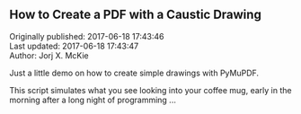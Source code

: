 ## How to Create a PDF with a Caustic Drawing  
Originally published: 2017-06-18 17:43:46  
Last updated: 2017-06-18 17:43:47  
Author: Jorj X. McKie  
  
Just a little demo on how to create simple drawings with PyMuPDF.

This script simulates what you see looking into your coffee mug, early in the morning after a long night of programming ...